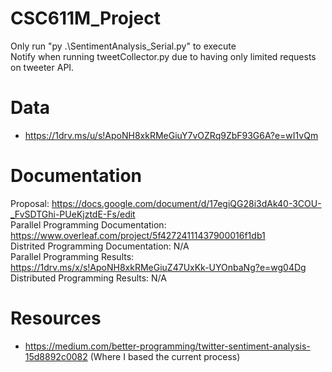 # CSC611M_Project

Only run "py .\SentimentAnalysis_Serial.py" to execute <br />
Notify when running tweetCollector.py due to having only limited requests on tweeter API. <br />

# Data

- https://1drv.ms/u/s!ApoNH8xkRMeGiuY7vOZRq9ZbF93G6A?e=wI1vQm

# Documentation

Proposal: https://docs.google.com/document/d/17egiQG28i3dAk40-3COU-_FvSDTGhi-PUeKjztdE-Fs/edit <br />
Parallel Programming Documentation: https://www.overleaf.com/project/5f42724111437900016f1db1 <br />
Distrited Programming Documentation: N/A <br />
Parallel Programming Results: https://1drv.ms/x/s!ApoNH8xkRMeGiuZ47UxKk-UYOnbaNg?e=wg04Dg <br />
Distributed Programming Results: N/A <br />

# Resources
- https://medium.com/better-programming/twitter-sentiment-analysis-15d8892c0082 (Where I based the current process) <br />
